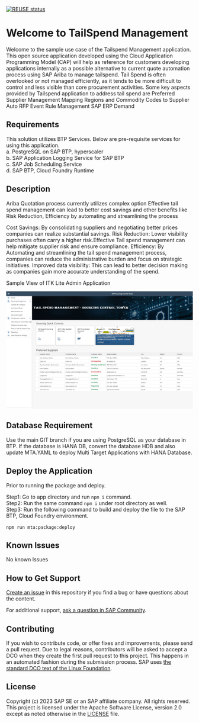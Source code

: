 [![REUSE status](https://api.reuse.software/badge/github.com/SAP-samples/btp-tailspend-mgmt)](https://api.reuse.software/info/github.com/SAP-samples/btp-tailspend-mgmt)

# Welcome to TailSpend Management
Welcome to the sample use case of the Tailspend Management application. This open source application developed using the Cloud Application Programming Model (CAP) will help as reference for customers developing applications internally as a possible alternative to current quote automation process using SAP Ariba to manage tailspend. Tail Spend is often overlooked or not managed efficiently, as it tends to be more difficult to control and less visible than core procurement activities. 
Some key aspects provided by Tailspend application to address tail spend are
Preferred Supplier Management
Mapping Regions and Commodity Codes to Supplier
Auto RFP Event Rule Management
SAP ERP Demand


## Requirements
This solution utilizes BTP Services. Below are pre-requisite services for using this application. \
a. PostgreSQL on SAP BTP, hyperscaler \
b. SAP Application Logging Service for SAP BTP \
c. SAP Job Scheduling Service \
d. SAP BTP, Cloud Foundry Runtime

## Description
Ariba Quotation process currently utilizes complex option
Effective tail spend management can lead to better cost savings and other benefits like Risk Reduction, Efficiency by automating and streamlining the process 

Cost Savings: By consolidating suppliers and negotiating better prices companies can realize substantial savings.
Risk Reduction: Lower visibility purchases often carry a higher risk.Effective Tail spend management can help mitigate supplier risk and ensure compliance. 
Efficiency: By Automating and streamlining the tail spend management process, companies can reduce the administrative burden and focus on strategic initiatives. 
Improved data visibility: This can lead to better decision making as companies gain more accurate understanding of the spend.

Sample View of ITK Lite Admin Application

![Reference Image](/tailspend.jpg)

## Database Requirement
Use the main GIT branch if you are using PostgreSQL as your database in BTP. If the database is HANA DB, convert the database HDB and also update MTA.YAML to deploy Multi Target Applications with HANA Database.

## Deploy the Application
Prior to running the package and deploy.

Step1: Go to app directory and run `npm i` command.\
Step2: Run the same command `npm i` under root directory as well.\
Step3: Run the following command to build and deploy the file to the SAP BTP, Cloud Foundry environment.

```
npm run mta:package:deploy
```

## Known Issues
No known Issues

## How to Get Support
[Create an issue](https://github.com/SAP-samples/tailspendmanagement/issues) in this repository if you find a bug or have questions about the content.
 
For additional support, [ask a question in SAP Community](https://answers.sap.com/questions/ask.html).

## Contributing
If you wish to contribute code, or offer fixes and improvements, please send a pull request. Due to legal reasons, contributors will be asked to accept a DCO when they create the first pull request to this project. This happens in an automated fashion during the submission process. SAP uses [the standard DCO text of the Linux Foundation](https://developercertificate.org/).

## License
Copyright (c) 2023 SAP SE or an SAP affiliate company. All rights reserved. This project is licensed under the Apache Software License, version 2.0 except as noted otherwise in the [LICENSE](LICENSE) file.